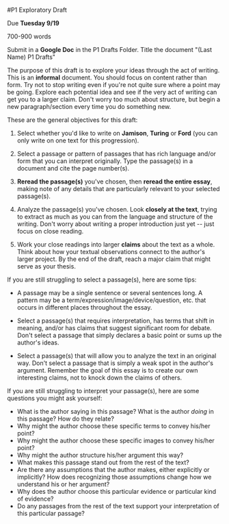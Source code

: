 #P1 Exploratory Draft

Due  **Tuesday 9/19**

700-900 words

Submit in a **Google Doc** in the P1 Drafts Folder. Title the document "(Last Name) P1 Drafts"

The purpose of this draft is to explore your ideas through the act of writing. This is an **informal** document. You should focus on content rather than form. Try not to stop writing even if you're not quite sure where a point may be going. Explore each potential idea and see if the very act of writing can get you to a larger claim. Don't worry too much about structure, but begin a new paragraph/section every time you do something new.

These are the general objectives for this draft:

1.  Select whether you'd like to write on  **Jamison**, **Turing** or **Ford** (you can only write on one text for this progression).

2.  Select a passage or pattern of passages that has rich language and/or form that you can interpret originally. Type the passage(s) in a document and cite the page number(s).

3. **Reread the passage(s)** you've chosen, then **reread the entire essay**, making note of any details that are particularly relevant to your selected passage(s).

4. Analyze the passage(s) you've chosen. Look **closely at the text**, trying to extract as much as you can from the language and structure of the writing. Don't worry about writing a proper introduction just yet -- just focus on close reading.

5. Work your close readings into larger **claims** about the text as a whole. Think about how your textual observations connect to the author's larger project. By the end of the draft, reach a major claim that might serve as your thesis.

If you are still struggling to select a passage(s), here are some tips:

- A passage may be a single sentence or several sentences long. A pattern may be a term/expression/image/device/question, etc. that occurs in different places throughout the essay.

- Select a passage(s) that requires interpretation, has terms that shift in meaning, and/or has claims that suggest significant room for debate. Don't select a passage that simply declares a basic point or sums up the author's ideas.   

- Select a passage(s) that will allow you to analyze the text in an original way. Don't select a passage that is simply a weak spot in the author's argument. Remember the goal of this essay is to create our own interesting claims, not to knock down the claims of others.

If you are still struggling to interpret your passage(s), here are some questions you might ask yourself:

- What is the author saying in this passage? What is the author *doing* in this passage? How do they relate?
- Why might the author choose these specific terms to convey his/her point?
- Why might the author choose these specific images to convey his/her point?
- Why might the author structure his/her argument this way?
- What makes this passage stand out from the rest of the text?
- Are there any assumptions that the author makes, either explicitly or implicitly? How does recognizing those assumptions change how we understand his or her argument?
- Why does the author choose this particular evidence or particular kind of evidence?
- Do any passages from the rest of the text support your interpretation of this particular passage?
